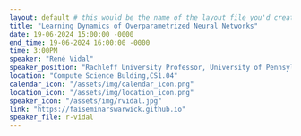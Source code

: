 ```yaml
---
layout: default # this would be the name of the layout file you'd create for events
title: "Learning Dynamics of Overparametrized Neural Networks"
date: 19-06-2024 15:00:00 -0000
end_time: 19-06-2024 16:00:00 -0000
time: 3:00PM
speaker: "René Vidal"
speaker_position: "Rachleff University Professor, University of Pennsylvania, USA"
location: "Compute Science Bulding,CS1.04"
calendar_icon: "/assets/img/calendar_icon.png"
location_icon: "/assets/img/location_icon.png"
speaker_icon: "/assets/img/rvidal.jpg"
link: "https://faiseminarswarwick.github.io"
speaker_file: r-vidal
---
```

